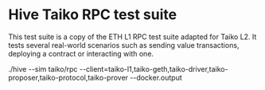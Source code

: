# Hive Taiko RPC test suite

This test suite is a copy of the ETH L1 RPC test suite adapted for Taiko L2.
It tests several real-world scenarios such as sending value transactions,
deploying a contract or interacting with one.

 ./hive --sim taiko/rpc --client=taiko-l1,taiko-geth,taiko-driver,taiko-proposer,taiko-protocol,taiko-prover --docker.output

